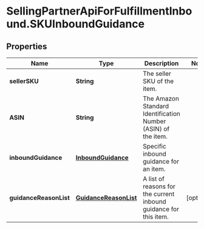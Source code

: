 # SellingPartnerApiForFulfillmentInbound.SKUInboundGuidance

## Properties
Name | Type | Description | Notes
------------ | ------------- | ------------- | -------------
**sellerSKU** | **String** | The seller SKU of the item. | 
**ASIN** | **String** | The Amazon Standard Identification Number (ASIN) of the item. | 
**inboundGuidance** | [**InboundGuidance**](InboundGuidance.md) | Specific inbound guidance for an item. | 
**guidanceReasonList** | [**GuidanceReasonList**](GuidanceReasonList.md) | A list of reasons for the current inbound guidance for this item. | [optional] 


